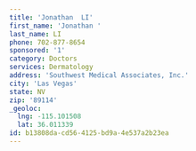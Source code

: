 ```yaml
---
title: 'Jonathan  LI'
first_name: 'Jonathan '
last_name: LI
phone: 702-877-8654
sponsored: '1'
category: Doctors
services: Dermatology
address: 'Southwest Medical Associates, Inc.'
city: 'Las Vegas'
state: NV
zip: '89114'
_geoloc:
  lng: -115.101508
  lat: 36.011339
id: b13808da-cd56-4125-bd9a-4e537a2b23ea
---
```

